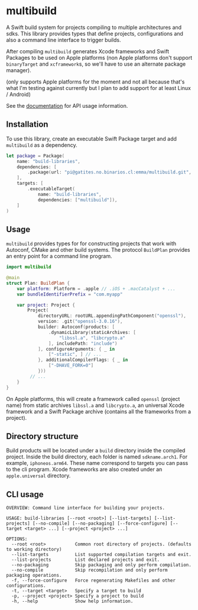 # multibuild

A Swift build system for projects compiling to multiple architectures and sdks.
This library provides types that define projects, configurations and also a command line interface to trigger builds.

After compiling `multibuild` generates Xcode frameworks and Swift Packages to be used on Apple platforms (non Apple platforms don't support `binaryTarget` and `xcframework`s, so we'll have to use an alternate package manager).

(only supports Apple platforms for the moment and not all because that's what I'm testing against currently but I plan to add support for at least Linux / Android)

See the [documentation](https://gatites.no.binarios.cl/emma/cosas/documentaciones/multibuild) for API usage information.

## Installation

To use this library, create an executable Swift Package target and add `multibuild` as a dependency.

```swift
let package = Package(
    name: "build-libraries",
    dependencies: [
        .package(url: "pi@gatites.no.binarios.cl:emma/multibuild.git", branch: "main")
    ],
    targets: [
        .executableTarget(
            name: "build-libraries",
            dependencies: ["multibuild"]),
    ]
)
```

## Usage

`multibuild` provides types for for constructing projects that work with Autoconf, CMake and other build systems.
The protocol `BuildPlan` provides an entry point for a command line program.

```swift
import multibuild

@main
struct Plan: BuildPlan {
    var platform: Platform = .apple // .iOS + .macCatalyst + ...
    var bundleIdentifierPrefix = "com.myapp"

    var project: Project {
        Project(
            directoryURL: rootURL.appendingPathComponent("openssl"),
            version: .git("openssl-3.0.16"),
            builder: Autoconf(products: [
                .dynamicLibrary(staticArchives: [
                    "libssl.a", "libcrypto.a"
                ], includePath: "include")
            ], configureArguments: { _ in
                ["-static", ] // ...
            }, additionalCompilerFlags: { _ in
                ["-DHAVE_FORK=0"]
            }))
         // ...
    }
}
```

On Apple platforms, this will create a framework called `openssl` (project name) from static archives `libssl.a` and `libcrypto.a`, an universal Xcode framework and a Swift Package archive (contains all the frameworks from a project).

## Directory structure

Build products will be located under a `build` directory inside the compiled project.
Inside the build directory, each folder is named `sdkname.arch1`. For example, `iphoneos.arm64`. These name correspond to targets you can pass to the cli program.
Xcode frameworks are also created under an `apple.universal` directory.

## CLI usage

```
OVERVIEW: Command line interface for building your projects.

USAGE: build-libraries [--root <root>] [--list-targets] [--list-projects] [--no-compile] [--no-packaging] [--force-configure] [--target <target> ...] [--project <project> ...]

OPTIONS:
  --root <root>           Common root directory of projects. (defaults to working directory)
  --list-targets          List supported compilation targets and exit.
  --list-projects         List declared projects and exit.
  --no-packaging          Skip packaging and only perform compilation.
  --no-compile            Skip recompilation and only perform packaging operations.
  -f, --force-configure   Force regenerating Makefiles and other configurations.
  -t, --target <target>   Specify a target to build
  -p, --project <project> Specify a project to build
  -h, --help              Show help information.
```
